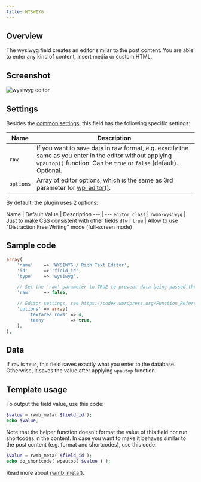 ```yaml
---
title: WYSWIYG
---
```


## Overview

The wysiwyg field creates an editor similar to the post content. You are able to enter any kind of content, insert media or custom HTML.

## Screenshot

![wysiwyg editor](https://i.imgur.com/Y72Bcvw.png)

## Settings

Besides the [common settings](/field-settings/), this field has the following specific settings:

Name | Description
--- | ---
`raw` | If you want to save data in raw format, e.g. exactly the same as you enter in the editor without applying `wpautop()` function. Can be `true` or `false` (default). Optional.
`options` | Array of editor options, which is the same as 3rd parameter for [wp_editor()](https://codex.wordpress.org/Function_Reference/wp_editor).

By default, the plugin uses 2 options:

Name | Default Value | Description
--- | ---
`editor_class` | `rwmb-wysiwyg` | Just to make CSS consistent with other fields
`dfw` | `true` | Allow to use "Distraction Free Writing" mode (full-screen mode)

## Sample code

```php
array(
    'name'    => 'WYSIWYG / Rich Text Editor',
    'id'      => 'field_id',
    'type'    => 'wysiwyg',

    // Set the 'raw' parameter to TRUE to prevent data being passed through wpautop() on save
    'raw'     => false,

    // Editor settings, see https://codex.wordpress.org/Function_Reference/wp_editor
    'options' => array(
        'textarea_rows' => 4,
        'teeny'         => true,
    ),
),
```

## Data

If `raw` is `true`, this field saves exactly what you enter to the database. Otherwise, it saves the value after applying `wpautop` function.

## Template usage

To output the field value, use this code:

```php
$value = rwmb_meta( $field_id );
echo $value;
```

Note that the helper function doesn't format the value of this field nor run shortcodes in the content. In case you want to make it behaves similar to the post content (e.g. format and shortcodes), use this code:

```php
$value = rwmb_meta( $field_id );
echo do_shortcode( wpautop( $value ) );
```

Read more about [rwmb_meta()](/rwmb-meta/).
